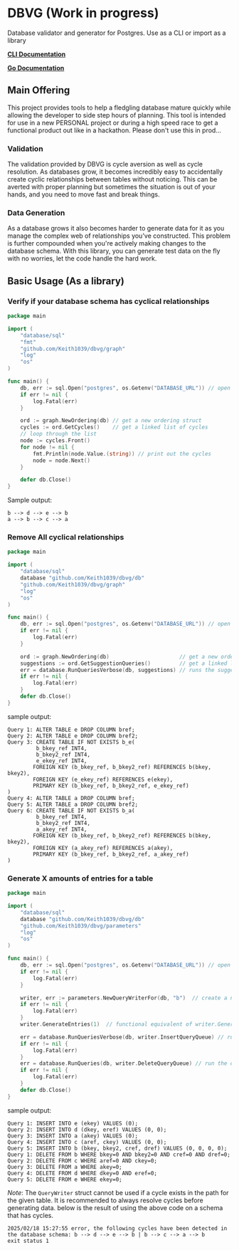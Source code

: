 # DBVG (Work in progress)

Database validator and generator for Postgres. Use as a CLI or import as a library

__[CLI Documentation](cmd/README.md)__

__[Go Documentation]()__

## Main Offering
This project provides tools to help a fledgling database mature quickly while allowing the developer to side step
hours of planning. This tool is intended for use in a new PERSONAL project or during a high speed race to get a functional 
product out  like in a hackathon. Please don't use this in prod...

### Validation
The validation provided by DBVG is cycle aversion as well as cycle resolution. As databases grow, it becomes incredibly easy to 
accidentally create cyclic relationships between tables without noticing. This can be averted with proper planning but sometimes
the situation is out of your hands, and you need to move fast and break things.

### Data Generation
As a database grows it also becomes harder to generate data for it as you manage the complex web of relationships you've 
constructed. This problem is further compounded when you're actively making changes to the database schema. With this library,
you can generate test data on the fly with no worries, let the code handle the hard work.

## Basic Usage (As a library)

### Verify if your database schema has cyclical relationships

``` go
package main

import (
	"database/sql"
	"fmt"
	"github.com/Keith1039/dbvg/graph"
	"log"
	"os"
)

func main() {
	db, err := sql.Open("postgres", os.Getenv("DATABASE_URL")) // open the database connection
	if err != nil {
		log.Fatal(err)
	}

	ord := graph.NewOrdering(db) // get a new ordering struct
	cycles := ord.GetCycles()    // get a linked list of cycles
	// loop through the list
	node := cycles.Front()
	for node != nil {
		fmt.Println(node.Value.(string)) // print out the cycles
		node = node.Next()
	}

	defer db.Close()
}
```
Sample output:
```
b --> d --> e --> b
a --> b --> c --> a
```

### Remove All cyclical relationships
``` go
package main

import (
	"database/sql"
	database "github.com/Keith1039/dbvg/db"
	"github.com/Keith1039/dbvg/graph"
	"log"
	"os"
)

func main() {
	db, err := sql.Open("postgres", os.Getenv("DATABASE_URL")) // open the database connection
	if err != nil {
		log.Fatal(err)
	}

	ord := graph.NewOrdering(db)                      // get a new ordering struct
	suggestions := ord.GetSuggestionQueries()         // get a linked list of the suggestion queries
	err = database.RunQueriesVerbose(db, suggestions) // runs the suggestion queries and prints them
	if err != nil {
		log.Fatal(err)
	}
	defer db.Close()
}
```

sample output:
```
Query 1: ALTER TABLE e DROP COLUMN bref;
Query 2: ALTER TABLE e DROP COLUMN bref2;
Query 3: CREATE TABLE IF NOT EXISTS b_e(
         b_bkey_ref INT4,
         b_bkey2_ref INT4,
         e_ekey_ref INT4,
        FOREIGN KEY (b_bkey_ref, b_bkey2_ref) REFERENCES b(bkey, bkey2),
        FOREIGN KEY (e_ekey_ref) REFERENCES e(ekey),
        PRIMARY KEY (b_bkey_ref, b_bkey2_ref, e_ekey_ref)
)
Query 4: ALTER TABLE a DROP COLUMN bref;
Query 5: ALTER TABLE a DROP COLUMN bref2;
Query 6: CREATE TABLE IF NOT EXISTS b_a(
         b_bkey_ref INT4,
         b_bkey2_ref INT4,
         a_akey_ref INT4,
        FOREIGN KEY (b_bkey_ref, b_bkey2_ref) REFERENCES b(bkey, bkey2),
        FOREIGN KEY (a_akey_ref) REFERENCES a(akey),
        PRIMARY KEY (b_bkey_ref, b_bkey2_ref, a_akey_ref)
)
```

### Generate X amounts of entries for a table
```go
package main

import (
	"database/sql"
	database "github.com/Keith1039/dbvg/db"
	"github.com/Keith1039/dbvg/parameters"
	"log"
	"os"
)

func main() {
	db, err := sql.Open("postgres", os.Getenv("DATABASE_URL")) // open the database connection
	if err != nil {
		log.Fatal(err)
	}

	writer, err := parameters.NewQueryWriterFor(db, "b")  // create a new query writer for table "b"
	if err != nil {
		log.Fatal(err)
	}
	writer.GenerateEntries(1)  // functional equivalent of writer.GenerateEntry() 

	err = database.RunQueriesVerbose(db, writer.InsertQueryQueue) // run the insert queries
	if err != nil {
		log.Fatal(err)
	}
	err = database.RunQueries(db, writer.DeleteQueryQueue) // run the deletion queries for cleanup (optional)
	if err != nil {
		log.Fatal(err)
	}
	defer db.Close()
}
```
sample output:
```
Query 1: INSERT INTO e (ekey) VALUES (0);
Query 2: INSERT INTO d (dkey, eref) VALUES (0, 0);
Query 3: INSERT INTO a (akey) VALUES (0);
Query 4: INSERT INTO c (aref, ckey) VALUES (0, 0);
Query 5: INSERT INTO b (bkey, bkey2, cref, dref) VALUES (0, 0, 0, 0);
Query 1: DELETE FROM b WHERE bkey=0 AND bkey2=0 AND cref=0 AND dref=0;
Query 2: DELETE FROM c WHERE aref=0 AND ckey=0;
Query 3: DELETE FROM a WHERE akey=0;
Query 4: DELETE FROM d WHERE dkey=0 AND eref=0;
Query 5: DELETE FROM e WHERE ekey=0;
```
*Note*: The `QueryWriter` struct cannot be used if a cycle exists in the path for the given table.
It is recommended to always resolve cycles before generating data. below is the result of using the above
code on a schema that has cycles.
```
2025/02/18 15:27:55 error, the following cycles have been detected in the database schema: b --> d --> e --> b | b --> c --> a --> b
exit status 1
```
